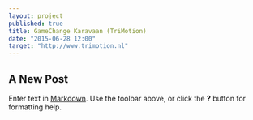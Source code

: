 ```yaml
---
layout: project
published: true
title: GameChange Karavaan (TriMotion)
date: "2015-06-28 12:00"
target: "http://www.trimotion.nl"
---
```



## A New Post

Enter text in [Markdown](http://daringfireball.net/projects/markdown/). Use the toolbar above, or click the **?** button for formatting help.
